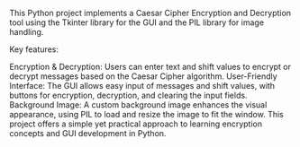 This Python project implements a Caesar Cipher Encryption and Decryption tool using the Tkinter library for the GUI and the PIL library for image handling.

Key features:

Encryption & Decryption: Users can enter text and shift values to encrypt or decrypt messages based on the Caesar Cipher algorithm.
User-Friendly Interface: The GUI allows easy input of messages and shift values, with buttons for encryption, decryption, and clearing the input fields.
Background Image: A custom background image enhances the visual appearance, using PIL to load and resize the image to fit the window.
This project offers a simple yet practical approach to learning encryption concepts and GUI development in Python.
